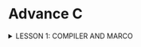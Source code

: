 # Advance C 
<details><summary>LESSON 1: COMPILER AND MARCO</summary>
<p>
 
## LESSON 1: COMPILER AND MARCO
### Quá trình biên dịch
Quy trình biên dịch là quá trình chuyển đổi ngôn ngữ bậc cao  (C/C++, Pascal, Java,...) sang ngôn ngữ máy, để máy tính có thể hiểu và thực thi.
### Quá trình biên dịch gồm 4 giai đoạn
 >  - Giai đoàn tiền xử lý (Pre-processor)
 >  - Giai đoạn dịch ngôn ngữ bậc cao sang Asembly (Compiler)
 >  - Giai đoạn dịch Assembly sang ngôn ngữ máy (Assemblier)
 >  - Giai đoạn liên kết (Linker)
![Compiler_Marco (2)](https://github.com/DangTruongBT/advance-C/assets/103482832/62ae7186-a6a5-463e-8698-bd0b6aafef55)

#### *Pre-processor (Giai đoạn tiền xử lý):*
 - 1 Project được tạo ra từ nhiều file: `a.h, b.h, a.c, b.c` và file `main.c` sau quá trình tiền xử lý sẽ gọp tất cả các file thành 1 file duy nhất là file `main.i`.
 - Trong quá trình này sẽ chèn Header vào, triển khai Macro và xóa commment.
 - Lệnh trong CMD là: `gcc -E main.c -o main.i`.

#### **3 việc xảy ra trong quá trình tiền xử lý**
 - `include` file header, có nghĩa là nội dung file sẽ được chèn vào vị trí mà mình chỉ định.
 - Xóa bỏ ghi chú (không ảnh hưởng đến dung lượng bộ nhớ và tốc độ xử lý chương trình)
 - Triển khai macro:
     - `Marco` là từ dùng để chỉ những thông tin được xử lý ở quá trình tiền xử lý (Pre-processor). Chia làm 3 nhóm chính:
         - `#include`
         - `#define`, `#undef`
         - `#if`, `#elif`, `#ifdef`, `#ifndef`
     - `#define`
         - Macro được định nghĩa bằng cách sử dụng chỉ thị tiền xử lý #define.
         - Nơi nào có tên Macro sẽ được thay thế bằng nội dung của macro đó.
         - Giảm lặp lại mã, dễ bảo trì.
         - Ví dụ 1:
           ```c
           #include <stdio.h>

           // Định nghĩa hằng số Pi sử dụng #define
           #define PI 3.14
           int main() {
           // Sử dụng hằng số Pi trong chương trình
           double radius = 5.0;
           double area = PI * radius * radius;

           printf("Radius: %.2f\n", radius);
           printf("Area of the circle: %.2f\n", area);

           return 0;
           }

         - Ví dụ 2:
           ```c
           #include <stdio.h>

           // Định nghĩa macro để tìm số lớn hơn giữa hai số
           #define MAX(x, y) ((x) > (y) ? (x) : (y))

           int main() {
           int a = 10, b = 20;
    
           // Sử dụng macro để tìm số lớn hơn giữa a và b
           int maxNumber = MAX(a, b);

           printf("The bigger number between %d and %d is: %d\n", a, b, maxNumber);

           return 0;
           }
    - `#undef`
       - Chỉ thị `#undef` dùng để hủy định nghĩa của một macro đã được định nghĩa trước đó bằng `#define`
       - Nếu hai hoặc nhiều tệp tiêu đề có cùng tên macro, chúng có thể xung đột với nhau. Việc sử dụng các chỉ thị này giúp ngăn chặn các xung đột này.
       - Ví dụ:
         ```c
          #include <stdio.h>
          #include "nhietdo.c"
          #include "doam.c"
          // trong 2 file đều có macro lần lượt là:
          //#define cam_bien 10(nhietdo.c)
          //#define cam_bien 20(doam.c)

          int main(){
 	        #undef cam_bien
 	        #define cam_bien 40
         return 0;
         }
   - `#if`: Sử dụng để bắt đầu 1 điều kiện xử lý.Nếu đúng thì các dòng lệnh sau `#if` sẽ được biên dịch , sai sẽ bỏ qua đến khi gặp `#endif`.
   - `#elif`: Để thêm 1 ĐK mới khi #if hoặc `#elif` sai.
   - `#else`: Dùng khi không có ĐK nào đúng
   - `#ifdef`: Dùng để kiểm tra 1 macro định nghĩa hay chưa.Nếu định nghĩa rồi thì mã sau ifdef sẽ được biên dịch.
   - `#ifndef`: Dùng để kiểm tra 1 macro định nghĩa hay chưa.Nếu chưa định nghĩa thì mã sau `#ifndef` sẽ được biên dịch.Thường dùng để kiểm tra macro đó đã dc định nghĩa trong file nào chưa, kết thúc thì `#endif`
#### Mục đích tránh định nghĩa nhiều lần và xung đột
  - Ví dụ:
    ```c
    #ifndef __ABC_H
    #define __ABC_H

    int a = 10;

    #endif
 - Một số toán tử trong Marco:
   - Ví dụ
   
   ```c
   #include <stdio.h>

   #define STRINGIZE(x) #x
   #define DATA 40

   int main() {

    // Sử dụng toán tử #
    printf("The value is: %s\n", STRINGIZE(DATA));

    return 0;
   }
 - Variadic Marco: Là một dạng macro cho phép nhận một số lượng biến tham số có thể thay đổi.
    - Ví dụ

   ```c
   #include <stdio.h>

 	#define print_menu_item(...) \
 		do { \
 			const char *items[] = {__VA_ARGS__}; \
 			int n = sizeof(items) / sizeof(items[0]); \
 			for (int i = 0; i < n; i++) { \
 				print_menu_item(i + 1, items[i]); \
 			} \
 		} while (0)

 	#define case_option(number, function) \
 		case number: \
 			function(); \
 			break;

 	#define handle_option(option, ...) \
 		switch (option) { \
 			__VA_ARGS__ \
 			default: \
 				printf("Invalid option!\n"); \
 		}

 	void print_menu_item(int number, const char *item) {
 			printf("%d. %s\n", number, item);
 		}

 	void feature1() { printf("Feature 1 selected\n"); }
 	void feature2() { printf("Feature 2 selected\n"); }
 	void feature3() { printf("Feature 3 selected\n"); }
 	void feature4() { printf("Feature 4 selected\n"); }

 	int main() {
 		print_menu_item("Option 1", "Option 2", "Option 3", "Option 4", "Exit");

 		int option;
 		scanf("%d", &option);

 		handle_option(option,
 					case_option(1, feature1)
 					case_option(2, feature2)
 					case_option(3, feature3)
 					case_option(4, feature4)
 		)

 		return 0;
- Compiler (Giai đoạn dịch ngôn ngữ bậc cao sang ngôn ngữ Assembly):
   - Quá trình này compiler sẽ biên dịch từ file `.i `sang file ngôn ngữ assembly là file `.s`
   - Dùng lệnh `gcc -S main.i -o main.s`
- Assembler (Giai đoạn dịch ngôn ngữ Assembly sang ngôn ngữ máy): compiler sẽ Biên dịch ngôn ngữ Assembly sang ngôn ngữ máy (0 và 1). Và tạo ra tệp tin Object `.o`
   - Dùng lệnh `gcc -c main.s -o main.o` để tạo ra file `.o`
- Linker (Giải đoạn liên kết):
   - 1 hoặc nhiều file.o sẽ được compiler liên kết lại 1 File `.exe`.
   - File này để hệ điều hành chạy
   - Dùng lệnh gcc  `main.o -o filename` để tạo ra tệp thực thi .
</p>
<details><summary>LESSON 2: STDARG AND ASSERT</summary>
<p>
 
## LESSON 2: STDARG AND ASSERT
### THƯ VIỆN STDARG
 - Cung cấp các phương thức để làm việc với các hàm có số lượng input parameter không cố định.
 - Các hàm như printf và scanf là ví dụ điển hình
 - va_list: là một kiểu dữ liệu để đại diện cho danh sách các đối số biến đổi.
 - va_start: Bắt đầu một danh sách đối số biến đổi. Nó cần được gọi trước khi truy cập các đối số biến đổi đầu tiên.
 - va_arg: Truy cập một đối số trong danh sách. Hàm này nhận một đối số của kiểu được xác định bởi tham số thứ hai
 - va_end: Kết thúc việc sử dụng danh sách đối số biến đổi. Nó cần được gọi trước khi kết thúc hàm.
 ```c
 #include <stdio.h>
 #include <stdarg.h>
 
 typedef enum {
     TEMPERATURE_SENSOR,
     PRESSURE_SENSOR
 } SensorType;
 
 void processSensorData(SensorType type, ...) {
     va_list args;
     va_start(args, type);
 
     switch (type) {
         case TEMPERATURE_SENSOR: {
             int numArgs = va_arg(args, int);
             int sensorId = va_arg(args, int);
             float temperature = va_arg(args, double); // float được promote thành double
             printf("Temperature Sensor ID: %d, Reading: %.2f degrees\n", sensorId, temperature);
             if (numArgs > 2) {
                 // Xử lý thêm tham số nếu có
                 char* additionalInfo = va_arg(args, char*);
                 printf("Additional Info: %s\n", additionalInfo);
             }
             break;
         }
         case PRESSURE_SENSOR: {
             int numArgs = va_arg(args, int);
             int sensorId = va_arg(args, int);
             int pressure = va_arg(args, int);
             printf("Pressure Sensor ID: %d, Reading: %d Pa\n", sensorId, pressure);
             if (numArgs > 2) {
                 // Xử lý thêm tham số nếu có
                 char* unit = va_arg(args, char*);
                 printf("Unit: %s\n", unit);
             }
             break;
         }
     }
 
     va_end(args);
 }
 
 int main() {
     processSensorData(TEMPERATURE_SENSOR, 3, 1, 36.5, "Room Temperature");
     processSensorData(PRESSURE_SENSOR, 2, 2, 101325);
     return 0;
 }
 ```
### THƯ VIỆN ASSERT
 - Cung cấp macro assert. 
 - Macro này được sử dụng để kiểm tra một điều kiện. 
 - Nếu điều kiện đúng (true), không có gì xảy ra và chương trình tiếp tục thực thi.
 - Nếu điều kiện sai (false), chương trình dừng lại và thông báo một thông điệp lỗi.
 - Dùng trong debug, dùng #define NDEBUG để tắt debug.
 - Điều kiện đúng
 ```c
 #include <stdio.h>
 #include <assert.h>
 
 int main() {
     int x = 5;
 
     assert(x == 5);
 
     // Chương trình sẽ tiếp tục thực thi nếu điều kiện là đúng.
     printf("X is: %d", x);
     
     return 0;
 } // OUTPUT : X is 5
 ```
### LỖI THƯỜNG GẶP
 - Lỗi truy cập mảng không an toàn.
 - Lỗi chia cho số 0.
 - Chia số nguyên cho số nguyên, kết quả là số thực.
### EXAMPLE
```c
#include <assert.h>
#include <stdint.h>

#define ASSERT_SIZE(type, size) assert(sizeof(type) == (size))

void checkTypeSizes() {
    ASSERT_SIZE(uint32_t, 4);
    ASSERT_SIZE(uint16_t, 2);
    // Kiểm tra các kích thước kiểu dữ liệu khác
}
```
```c
#include <assert.h>

#define ASSERT_IN_RANGE(val, min, max) assert((val) >= (min) && (val) <= (max))

void setLevel(int level) {
    ASSERT_IN_RANGE(level, 1, 10);
    // Thiết lập cấp độ
}
```
</p>
